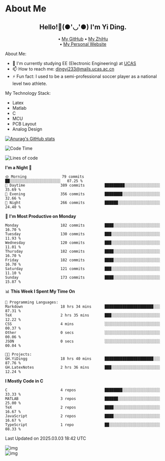 # About Me

<h2 style="text-align:center;"> Hello!👋(●'◡'●) I'm Yi Ding.</h2>

<div style="text-align:center;">
  • <a href="https://github.com/YiDingg">My GitHub</a>
  • <a href="https://www.zhihu.com/people/YiDingg">My ZhiHu</a><br>
  • <a href="https://yidingg.github.io/YiDingg">My Personal Website</a><br>
</div>

About Me:
- 🔭 I'm currently studying EE (Electronic Engineering) at [UCAS](https://www.ucas.ac.cn/)
- 📫 How to reach me: dingyi233@mails.ucas.ac.cn
- ⚡ Fun fact: I used to be a semi-professional soccer player as a national level two athlete.

My Technology Stack:
- Latex
- Matlab
- C
- MCU
- PCB Layout
- Analog Design


[![Anurag's GitHub stats](https://github-readme-stats.vercel.app/api?username=YiDingg)](https://github.com/anuraghazra/github-readme-stats)

<!--START_SECTION:waka-->
![Code Time](http://img.shields.io/badge/Code%20Time-967%20hrs%2025%20mins-blue)

![Lines of code](https://img.shields.io/badge/From%20Hello%20World%20I%27ve%20Written-747.2%20thousand%20lines%20of%20code-blue)

**I'm a Night 🦉** 

```text
🌞 Morning                79 commits          ██░░░░░░░░░░░░░░░░░░░░░░░   07.25 % 
🌆 Daytime                389 commits         █████████░░░░░░░░░░░░░░░░   35.69 % 
🌃 Evening                356 commits         ████████░░░░░░░░░░░░░░░░░   32.66 % 
🌙 Night                  266 commits         ██████░░░░░░░░░░░░░░░░░░░   24.40 % 
```
📅 **I'm Most Productive on Monday** 

```text
Monday                   182 commits         ████░░░░░░░░░░░░░░░░░░░░░   16.70 % 
Tuesday                  130 commits         ███░░░░░░░░░░░░░░░░░░░░░░   11.93 % 
Wednesday                120 commits         ███░░░░░░░░░░░░░░░░░░░░░░   11.01 % 
Thursday                 182 commits         ████░░░░░░░░░░░░░░░░░░░░░   16.70 % 
Friday                   182 commits         ████░░░░░░░░░░░░░░░░░░░░░   16.70 % 
Saturday                 121 commits         ███░░░░░░░░░░░░░░░░░░░░░░   11.10 % 
Sunday                   173 commits         ████░░░░░░░░░░░░░░░░░░░░░   15.87 % 
```


📊 **This Week I Spent My Time On** 

```text
💬 Programming Languages: 
Markdown                 18 hrs 34 mins      ██████████████████████░░░   87.31 % 
TeX                      2 hrs 35 mins       ███░░░░░░░░░░░░░░░░░░░░░░   12.22 % 
CSS                      4 mins              ░░░░░░░░░░░░░░░░░░░░░░░░░   00.37 % 
Other                    0 secs              ░░░░░░░░░░░░░░░░░░░░░░░░░   00.06 % 
JSON                     0 secs              ░░░░░░░░░░░░░░░░░░░░░░░░░   00.04 % 

🐱‍💻 Projects: 
GH.YiDingg               18 hrs 40 mins      ██████████████████████░░░   87.76 % 
GH.LatexNotes            2 hrs 36 mins       ███░░░░░░░░░░░░░░░░░░░░░░   12.24 % 
```

**I Mostly Code in C** 

```text
C                        4 repos             ████████░░░░░░░░░░░░░░░░░   33.33 % 
MATLAB                   3 repos             ██████░░░░░░░░░░░░░░░░░░░   25.00 % 
TeX                      2 repos             ████░░░░░░░░░░░░░░░░░░░░░   16.67 % 
JavaScript               2 repos             ████░░░░░░░░░░░░░░░░░░░░░   16.67 % 
TypeScript               1 repo              ██░░░░░░░░░░░░░░░░░░░░░░░   08.33 % 
```




 Last Updated on 2025.03.03 18:42 UTC
<!--END_SECTION:waka-->

<!-- Coding activity over the last year -->
<div class='center'><img src='https://wakatime.com/share/@YiDingg/260601e0-8e46-41ab-9832-d4d0ae5fd0bd.svg' alt='img'/></div>

<!-- Languages over the last year -->
<div class='center'><img src='https://wakatime.com/share/@YiDingg/99546fa3-4cc3-4808-ab6e-13f38e27aba1.svg' alt='img'/></div>
